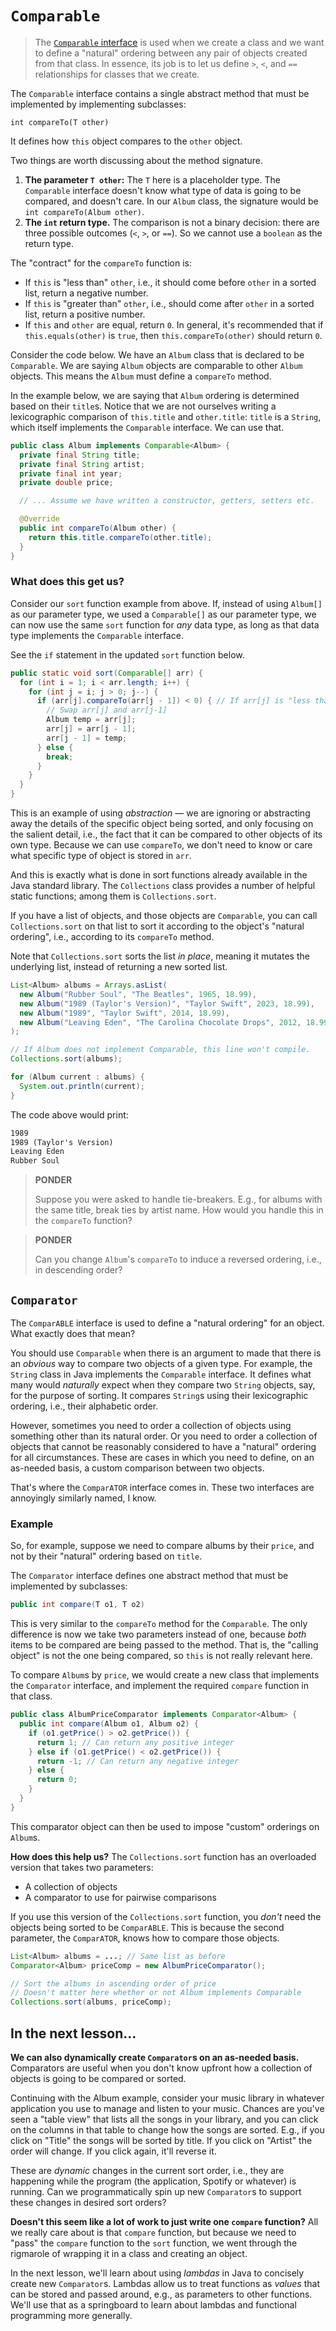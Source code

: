 # `Comparable`

> The [`Comparable` interface](https://docs.oracle.com/en/java/javase/21/docs/api/java.base/java/lang/Comparable.html) is used when we create a class and we want to define a "natural" ordering between any pair of objects created from that class.
> In essence, its job is to let us define `>`, `<`, and `==` relationships for classes that we create.

The `Comparable` interface contains a single abstract method that must be implemented by implementing subclasses:

`int compareTo(T other)`

It defines how `this` object compares to the `other` object.

Two things are worth discussing about the method signature.

1. **The parameter `T other`:** The `T` here is a placeholder type. The `Comparable` interface doesn't know what type of data is going to be compared, and doesn't care. In our `Album` class, the signature would be `int compareTo(Album other)`.
2. **The `int` return type.** The comparison is not a binary decision: there are three possible outcomes (`<`, `>`, or `==`). So we cannot use a `boolean` as the return type.

The "contract" for the `compareTo` function is:

- If `this` is "less than" `other`, i.e., it should come before `other` in a sorted list, return a negative number.
- If `this` is "greater than" `other`, i.e., should come after `other` in a sorted list, return a positive number.
- If `this` and `other` are equal, return `0`. In general, it's recommended that if `this.equals(other)` is `true`, then `this.compareTo(other)` should return `0`.

Consider the code below.
We have an `Album` class that is declared to be `Comparable`.
We are saying `Album` objects are comparable to other `Album` objects.
This means the `Album` must define a `compareTo` method.

In the example below, we are saying that `Album` ordering is determined based on their `title`s.
Notice that we are not ourselves writing a lexicographic comparison of `this.title` and `other.title`: `title` is a `String`, which itself implements the `Comparable` interface.
We can use that.

```java
public class Album implements Comparable<Album> {
  private final String title;
  private final String artist;
  private final int year;
  private double price;

  // ... Assume we have written a constructor, getters, setters etc.

  @Override
  public int compareTo(Album other) {
    return this.title.compareTo(other.title);
  }
}
```

### What does this get us?

Consider our `sort` function example from above.
If, instead of using `Album[]` as our parameter type, we used a `Comparable[]` as our parameter type, we can now use the same `sort` function for _any_ data type, as long as that data type implements the `Comparable` interface.

See the `if` statement in the updated `sort` function below.

```java
public static void sort(Comparable[] arr) {
  for (int i = 1; i < arr.length; i++) {
    for (int j = i; j > 0; j--) {
      if (arr[j].compareTo(arr[j - 1]) < 0) { // If arr[j] is "less than" arr[j - 1]
        // Swap arr[j] and arr[j-1]
        Album temp = arr[j];
        arr[j] = arr[j - 1];
        arr[j - 1] = temp;
      } else {
        break;
      }
    }
  }
}
```

This is an example of using *abstraction* — we are ignoring or abstracting away the details of the specific object being sorted, and only focusing on the salient detail, i.e., the fact that it can be compared to other objects of its own type.
Because we can use `compareTo`, we don't need to know or care what specific type of object is stored in `arr`.

And this is exactly what is done in sort functions already available in the Java standard library.
The `Collections` class provides a number of helpful static functions; among them is `Collections.sort`.

If you have a list of objects, and those objects are `Comparable`, you can call `Collections.sort` on that list to sort it according to the object's "natural ordering", i.e., according to its `compareTo` method.

Note that `Collections.sort` sorts the list _in place_, meaning it mutates the underlying list, instead of returning a new sorted list.

```java
List<Album> albums = Arrays.asList(
  new Album("Rubber Soul", "The Beatles", 1965, 18.99),
  new Album("1989 (Taylor's Version)", "Taylor Swift", 2023, 18.99),
  new Album("1989", "Taylor Swift", 2014, 18.99),
  new Album("Leaving Eden", "The Carolina Chocolate Drops", 2012, 18.99)
);

// If Album does not implement Comparable, this line won't compile.
Collections.sort(albums);

for (Album current : albums) {
  System.out.println(current);
}
```

The code above would print:

```txt
1989
1989 (Taylor's Version)
Leaving Eden
Rubber Soul
```

> **PONDER**
>
> Suppose you were asked to handle tie-breakers. E.g., for albums with the same title, break ties by artist name.
> How would you handle this in the `compareTo` function?

> **PONDER**
>
> Can you change `Album`'s `compareTo` to induce a reversed ordering, i.e., in descending order?


## `Comparator`

The `ComparABLE` interface is used to define a "natural ordering" for an object.
What exactly does that mean?

You should use `Comparable` when there is an argument to made that there is an _obvious_ way to compare two objects of a given type.
For example, the `String` class in Java implements the `Comparable` interface.
It defines what many would _naturally_ expect when they compare two `String` objects, say, for the purpose of sorting.
It compares `String`s using their lexicographic ordering, i.e., their alphabetic order.

However, sometimes you need to order a collection of objects using something other than its natural order.
Or you need to order a collection of objects that cannot be reasonably considered to have a "natural" ordering for all circumstances.
These are cases in which you need to define, on an as-needed basis, a custom comparison between two objects.

That's where the `ComparATOR` interface comes in.
These two interfaces are annoyingly similarly named, I know.

### Example

So, for example, suppose we need to compare albums by their `price`, and not by their "natural" ordering based on `title`.

The `Comparator` interface defines one abstract method that must be implemented by subclasses:

```java
public int compare(T o1, T o2)
```

This is very similar to the `compareTo` method for the `Comparable`. The only difference is now we take two parameters instead of one, because _both_ items to be compared are being passed to the method.
That is, the "calling object" is not the one being compared, so `this` is not really relevant here.

To compare `Album`s by `price`, we would create a new class that implements the `Comparator` interface, and implement the required `compare` function in that class.

```java
public class AlbumPriceComparator implements Comparator<Album> {
  public int compare(Album o1, Album o2) {
    if (o1.getPrice() > o2.getPrice()) {
      return 1; // Can return any positive integer
    } else if (o1.getPrice() < o2.getPrice()) {
      return -1; // Can return any negative integer
    } else {
      return 0;
    }
  }
}
```

This comparator object can then be used to impose "custom" orderings on `Album`s.

**How does this help us?** The `Collections.sort` function has an overloaded version that takes two parameters:

- A collection of objects
- A comparator to use for pairwise comparisons

If you use this version of the `Collections.sort` function, you _don't_ need the objects being sorted to be `ComparABLE`. This is because the second parameter, the `ComparATOR`, knows how to compare those objects.

```java
List<Album> albums = ...; // Same list as before
Comparator<Album> priceComp = new AlbumPriceComparator();

// Sort the albums in ascending order of price
// Doesn't matter here whether or not Album implements Comparable
Collections.sort(albums, priceComp);
```

## In the next lesson...

**We can also dynamically create `Comparator`s on an as-needed basis.**
Comparators are useful when you don't know upfront how a collection of objects is going to be compared or sorted.

Continuing with the Album example, consider your music library in whatever application you use to manage and listen to your music.
Chances are you've seen a "table view" that lists all the songs in your library, and you can click on the columns in that table to change how the songs are sorted.
E.g., if you click on "Title" the songs will be sorted by title. If you click on "Artist" the order will change. If you click again, it'll reverse it.

These are _dynamic_ changes in the current sort order, i.e., they are happening while the program (the application, Spotify or whatever) is running.
Can we programmatically spin up new `Comparator`s to support these changes in desired sort orders?

**Doesn't this seem like a lot of work to just write one `compare` function?**
All we really care about is that `compare` function, but because we need to "pass" the `compare` function to the `sort` function, we went through the rigmarole of wrapping it in a class and creating an object.

In the next lesson, we'll learn about using *lambdas* in Java to concisely create new `Comparator`s.
Lambdas allow us to treat functions as *values* that can be stored and passed around, e.g., as parameters to other functions.
We'll use that as a springboard to learn about lambdas and functional programming more generally.
